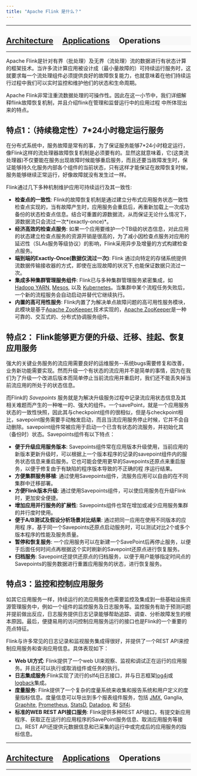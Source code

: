 ```yaml
---
title: "Apache Flink 是什么？"
---
```


<hr/>
<div class="row">
  <div class="col-sm-12" style="background-color: #f8f8f8;">
    <h2>
      <a href="{{ site.baseurl }}/flink-architecture.html">Architecture</a> &nbsp;
      <span class="glyphicon glyphicon-chevron-right"></span> &nbsp;
      <a href="{{ site.baseurl }}/flink-applications.html">Applications</a> &nbsp;
      <span class="glyphicon glyphicon-chevron-right"></span> &nbsp;
      Operations
    </h2>
  </div>
</div>
<hr/>

Apache Flink是针对有界（批处理）及无界（流处理）流的数据进行有状态计算的框架技术。当许多流计算应用被设计成（最小量故障的）可持续运行服务时，这就要求每一个流处理组件必须提供良好的故障恢复能力，也就意味着在他们持续运行过程中我们可以实时监控和维护他们的状态和生命周期。

Apache Flink非常注重流数据处理的可操作性。因此在这一小节中，我们详细解释flink故障恢复机制，并且介绍flink在管理和监督运行中的应用过程 中所体现出来的特点。

## 特点1：（持续稳定性）7*24小时稳定运行服务

在分布式系统中，服务故障是常有的事，为了保证服务能够7*24小时稳定运行，像Flink这样的流处理器故障恢复机制是必须要有的。显然这就意味着，它(这类流处理器)不仅要能在服务出现故障时候能够重启服务，而且还要当故障发生时，保证能够持久化服务内部各个组件的当前状态，只有这样才能保证在故障恢复时候，服务能够继续正常运行，好像故障就没有发生过一样。

Flink通过几下多种机制维护应用可持续运行及其一致性:

* **检查点的一致性**: Flink的故障恢复机制是通过建立分布式应用服务状态一致性检查点实现的，当有故障产生时，应用服务会重启后，再重新加载上一次成功备份的状态检查点信息。结合可重置的源数据流，从而保证无论什么情况下，源数据流只会流过一次*(exactly-once)*。 
* **经济高效的检查点服务**: 如果一个应用要维护一个TB级的状态信息，对此应用的状态建立检查点服务的资源开销是很高的，为了减小因检查点服务对应用的延迟性（SLAs服务等级协议）的影响，Flink采用异步及增量的方式构建检查点服务。
* **端到端的Exactly-Once(数据仅流过一次)**: Flink 通过向特定的存储系统提供流数据传输接收器的方式，即使在出现故障的状况下,也能保证数据只流过一次。
* **集成多种集群管理服务组件**: Flink已与多种集群管理服务紧密集成，如 [Hadoop YARN](https://hadoop.apache.org), [Mesos](https://mesos.apache.org), 以及 [Kubernetes](https://kubernetes.io)。当集群中某个流程任务失败后，一个新的流程服务会自动启动并替代它继续执行。 
* **内置的高可用性服务**: Flink内置了为解决单点故障问题的高可用性服务模块，此模块是基于[Apache ZooKeeper](https://zookeeper.apache.org),技术实现的，[Apache ZooKeeper](https://zookeeper.apache.org)是一种可靠的、交互式的、分布式协调服务组件。

## 特点2： Flink能够更方便的升级、迁移、挂起、恢复应用服务

强大的关键业务服务的流应用需要良好的运维服务--系统bugs需要修复和改善，业务新功能需要实现。然而升级一个有状态的流应用并不是简单的事情，因为在我们为了升级一个改进后版本而简单停止当前流应用并重启时，我们还不能丢失掉当前流应用的所处于的状态信息。

而Flink的 *Savepoints* 服务就是为解决升级服务过程中记录流应用状态信息及其相关难题而产生的一种唯一的、强大的组件。一个savePoint，就是一个应用服务状态的一致性快照，因此其与checkpoint组件的很相似，但是与checkpoint相比，savepoint服务需要手动触发启动，而且当流应用服务停止时候，它并不会自动删除。savepoint组件常被应用于启动一个已含有状态的流服务，并初始化其（备份时）状态。Savepoints组件有以下特点：

* **便于升级应用服务版本**: Savepoints组件常在应用版本升级使用，当前应用的新版本更新升级时，可以根据上一个版本程序的记录的savepoint组件内的服务状态信息来重启服务。它也可能会使用更早的Savepoints还原点来重启服务，以便于修复由于有缺陷的程序版本导致的不正确的程 序运行结果。
* **方便集群服务移植**: 通过使用Savepoints组件，流服务应用可以自由的在不同集群中迁移部署。
* **方便Flink版本升级**: 通过使用Savepoints组件，可以使应用服务在升级Flink时，更加安全便捷。
* **增加应用并行服务的扩展性**: Savepoints组件也常在增加或减少应用服务集群的并行度时使用。
* **便于A/B测试及假设分析场景对比结果**: 通过把同一应用在使用不同版本的应用程 序，基于同一个Savepoints还原点启动服务时，可以测试对比2个或多个版本程序的性能及服务质量。 
* **暂停和恢复服务**: 一个应用服务可以在新建一个SavePoint后再停止服务，以便于后面任何时间点再根据这个实时刷新的Savepoint还原点进行恢复服务。
* **归档服务**: Savepoint还提供还原点的归档服务，以便于用户能够指定时间点的Savepoints的服务数据进行重置应用服务的状态，进行恢复服务。

## 特点3：监控和控制应用服务

如其它应用服务一样，持续运行的流应用服务也需要监控及集成到一些基础设施资源管理服务中，例如一个组件的监控服务及日志服务等。监控服务有助于预测问题并提前做出反应，日志服务提供日志记录能够帮助追踪、调查、分析故障发生的根本原因。最后，便捷易用的访问控制应用服务运行的接口也是Flink的一个重要的亮点特征。

Flink与许多常见的日志记录和监视服务集成得很好，并提供了一个REST API来控制应用服务和查询应用信息。具体表现如下：

* **Web UI方式**: Flink提供了一个web UI来观察、监视和调试正在运行的应用服务。并且还可以执行或取消组件或任务的执行。
* **日志集成服务**:Flink实现了流行的slf4j日志接口，并与日志框架[log4j](https://logging.apache.org/log4j/2.x/)或[logback](https://logback.qos.ch/)集成。
* **度量服务**: Flink提供了一个复杂的度量系统来收集和报告系统和用户定义的度量指标信息。度量信息可以导出到多个报表组件服务，包括 [JMX](https://en.wikipedia.org/wiki/Java_Management_Extensions), Ganglia, [Graphite](https://graphiteapp.org/), [Prometheus](https://prometheus.io/), [StatsD](https://github.com/etsy/statsd), [Datadog](https://www.datadoghq.com/), 和 [Slf4j](https://www.slf4j.org/). 
* **标准的WEB REST API接口服务**: Flink提供多种REST API接口，有提交新应用程序、获取正在运行的应用程序的SavePoint服务信息、取消应用服务等接口。REST API还提供元数据信息和已采集的运行中或完成后的应用服务的指标信息。

<hr/>
<div class="row">
  <div class="col-sm-12" style="background-color: #f8f8f8;">
    <h2>
      <a href="{{ site.baseurl }}/flink-architecture.html">Architecture</a> &nbsp;
      <span class="glyphicon glyphicon-chevron-right"></span> &nbsp;
      <a href="{{ site.baseurl }}/flink-applications.html">Applications</a> &nbsp;
      <span class="glyphicon glyphicon-chevron-right"></span> &nbsp;
      Operations
    </h2>
  </div>
</div>
<hr/>
